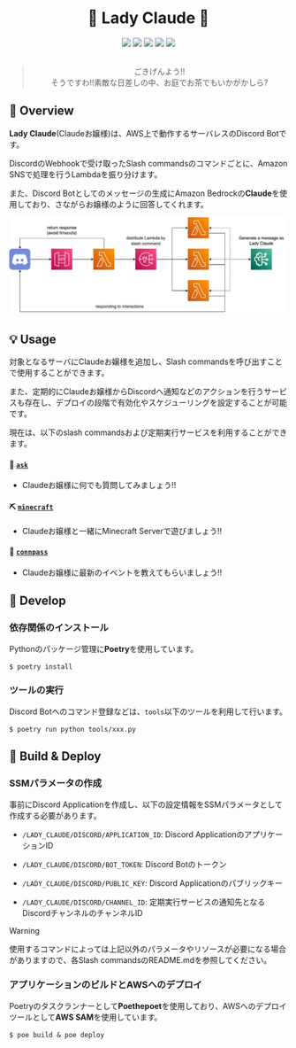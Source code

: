 <h1 align="center">🎀 Lady Claude 🎀</h1>

<div align="center">
  <img src="https://img.shields.io/badge/-Discord-7289DA.svg?logo=discord&style=plastic">
  <img src="https://img.shields.io/badge/-Amazon%20Web%20Service-232F3E.svg?logo=amazon-aws&style=plastic">
  <img src="https://img.shields.io/badge/AWS%20SAM-1.113.0-232F3E.svg?logo=amazon-aws&style=plastic">
  <img src="https://img.shields.io/badge/Python-3.10.6-3776AB.svg?logo=python&style=plastic">
  <img src="https://img.shields.io/badge/Poetry-1.8.2-3b81f6.svg?logo=&style=plastic">
</div>

<br>

<div align="center">
  <blockquote>
  ごきげんよう!!<br>
  そうですわ!!素敵な日差しの中、お庭でお茶でもいかがかしら?
  </blockquote>
</div>

## 🌟 Overview

**Lady Claude**(Claudeお嬢様)は、AWS上で動作するサーバレスのDiscord Botです。

DiscordのWebhookで受け取ったSlash commandsのコマンドごとに、Amazon SNSで処理を行うLambdaを振り分けます。

また、Discord Botとしてのメッセージの生成にAmazon Bedrockの**Claude**を使用しており、さながらお嬢様のように回答してくれます。

<div align="center">
  <img width="560px" src="./images/overall-architecture.png" />
</div>

## 💡 Usage

対象となるサーバにClaudeお嬢様を追加し、Slash commandsを呼び出すことで使用することができます。

また、定期的にClaudeお嬢様からDiscordへ通知などのアクションを行うサービスも存在し、デプロイの段階で有効化やスケジューリングを設定することが可能です。

現在は、以下のslash commandsおよび定期実行サービスを利用することができます。

#### 🤔 [`ask`](https://github.com/UniUrchin/lady-claude/blob/main/documents/ask-architecture.md)

- Claudeお嬢様に何でも質問してみましょう!!

#### ⛏️ [`minecraft`](https://github.com/UniUrchin/lady-claude/blob/main/documents/minecraft-architecture.md)

- Claudeお嬢様と一緒にMinecraft Serverで遊びましょう!!

#### 📢 [`connpass`](https://github.com/UniUrchin/lady-claude/blob/main/documents/connpass-architecture.md)

- Claudeお嬢様に最新のイベントを教えてもらいましょう!!

## 🚧 Develop

### 依存関係のインストール

Pythonのパッケージ管理に**Poetry**を使用しています。

```
$ poetry install
```

### ツールの実行

Discord Botへのコマンド登録などは、`tools`以下のツールを利用して行います。

```
$ poetry run python tools/xxx.py
```

## 🚀 Build & Deploy

### SSMパラメータの作成

事前にDiscord Applicationを作成し、以下の設定情報をSSMパラメータとして作成する必要があります。

- `/LADY_CLAUDE/DISCORD/APPLICATION_ID`: Discord ApplicationのアプリケーションID

- `/LADY_CLAUDE/DISCORD/BOT_TOKEN`: Discord Botのトークン

- `/LADY_CLAUDE/DISCORD/PUBLIC_KEY`: Discord Applicationのパブリックキー

- `/LADY_CLAUDE/DISCORD/CHANNEL_ID`: 定期実行サービスの通知先となるDiscordチャンネルのチャンネルID

> [!WARNING]
> 使用するコマンドによっては上記以外のパラメータやリソースが必要になる場合がありますので、各Slash commandsのREADME.mdを参照してください。

### アプリケーションのビルドとAWSへのデプロイ

Poetryのタスクランナーとして**Poethepoet**を使用しており、AWSへのデプロイツールとして**AWS SAM**を使用しています。

```
$ poe build & poe deploy
```
